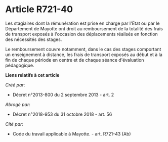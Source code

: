 # Article R721-40

Les stagiaires dont la rémunération est prise en charge par l'Etat ou par le Département de Mayotte ont droit au
remboursement de la totalité des frais de transport exposés à l'occasion des déplacements réalisés en fonction des nécessités
des stages.

Le remboursement couvre notamment, dans le cas des stages comportant un enseignement à distance, les frais de transport
exposés au début et à la fin de chaque période en centre et de chaque séance d'évaluation pédagogique.

**Liens relatifs à cet article**

_Créé par_:

  - Décret n°2013-800 du 2 septembre 2013 - art. 2

_Abrogé par_:

  - Décret n°2018-953 du 31 octobre 2018 - art. 56

_Cité par_:

  - Code du travail applicable à Mayotte. - art. R721-43 (Ab)
